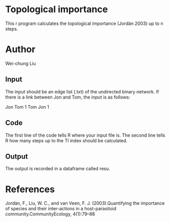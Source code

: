 # Topological importance 
This r program calculates the topological importance (Jordàn 2003) up to n steps.

# Author
Wei-chung Liu

## Input
The input should be an edge list (.txt) of the undirected binary network. If there is a link between Jon and Tom, the input is as follows:

Jon	Tom	1
Tom	Jon	1

## Code
The first line of the code tells R where your input file is. 
The second line tells R how many steps up to the TI index should be calculated.

## Output 
The output is recorded in a dataframe called resu. 

# References
Jordàn,  F.,  Liu,  W.  C.,  and  van  Veen,  F.  J.  (2003).Quantifying the importance of species and their inter-actions  in  a  host-parasitoid  community.CommunityEcology, 4(1):79–88
